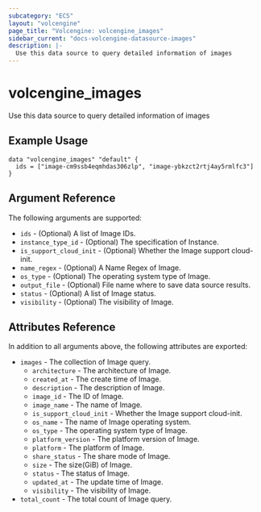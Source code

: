 ```yaml
---
subcategory: "ECS"
layout: "volcengine"
page_title: "Volcengine: volcengine_images"
sidebar_current: "docs-volcengine-datasource-images"
description: |-
  Use this data source to query detailed information of images
---
```

# volcengine_images
Use this data source to query detailed information of images
## Example Usage
```hcl
data "volcengine_images" "default" {
  ids = ["image-cm9ssb4eqmhdas306zlp", "image-ybkzct2rtj4ay5rmlfc3"]
}
```
## Argument Reference
The following arguments are supported:
* `ids` - (Optional) A list of Image IDs.
* `instance_type_id` - (Optional) The specification of  Instance.
* `is_support_cloud_init` - (Optional) Whether the Image support cloud-init.
* `name_regex` - (Optional) A Name Regex of Image.
* `os_type` - (Optional) The operating system type of Image.
* `output_file` - (Optional) File name where to save data source results.
* `status` - (Optional) A list of Image status.
* `visibility` - (Optional) The visibility of Image.

## Attributes Reference
In addition to all arguments above, the following attributes are exported:
* `images` - The collection of Image query.
    * `architecture` - The architecture of Image.
    * `created_at` - The create time of Image.
    * `description` - The description of Image.
    * `image_id` - The ID of Image.
    * `image_name` - The name of Image.
    * `is_support_cloud_init` - Whether the Image support cloud-init.
    * `os_name` - The name of Image operating system.
    * `os_type` - The operating system type of Image.
    * `platform_version` - The platform version of Image.
    * `platform` - The platform of Image.
    * `share_status` - The share mode of Image.
    * `size` - The size(GiB) of Image.
    * `status` - The status of Image.
    * `updated_at` - The update time of Image.
    * `visibility` - The visibility of Image.
* `total_count` - The total count of Image query.


